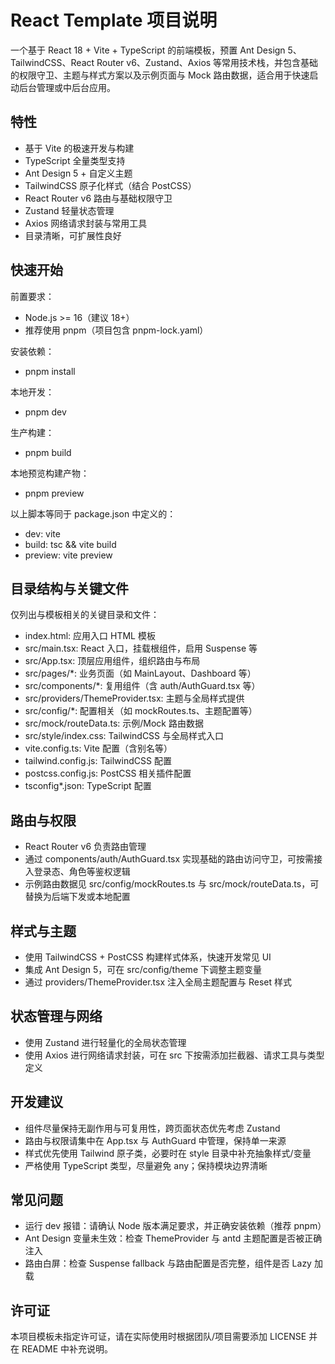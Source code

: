 # React Template 项目说明

一个基于 React 18 + Vite + TypeScript 的前端模板，预置 Ant Design 5、TailwindCSS、React Router v6、Zustand、Axios 等常用技术栈，并包含基础的权限守卫、主题与样式方案以及示例页面与 Mock 路由数据，适合用于快速启动后台管理或中后台应用。

## 特性
- 基于 Vite 的极速开发与构建
- TypeScript 全量类型支持
- Ant Design 5 + 自定义主题
- TailwindCSS 原子化样式（结合 PostCSS）
- React Router v6 路由与基础权限守卫
- Zustand 轻量状态管理
- Axios 网络请求封装与常用工具
- 目录清晰，可扩展性良好

## 快速开始

前置要求：
- Node.js >= 16（建议 18+）
- 推荐使用 pnpm（项目包含 pnpm-lock.yaml）

安装依赖：
- pnpm install

本地开发：
- pnpm dev

生产构建：
- pnpm build

本地预览构建产物：
- pnpm preview

以上脚本等同于 package.json 中定义的：
- dev: vite
- build: tsc && vite build
- preview: vite preview

## 目录结构与关键文件

仅列出与模板相关的关键目录和文件：
- index.html: 应用入口 HTML 模板
- src/main.tsx: React 入口，挂载根组件，启用 Suspense 等
- src/App.tsx: 顶层应用组件，组织路由与布局
- src/pages/*: 业务页面（如 MainLayout、Dashboard 等）
- src/components/*: 复用组件（含 auth/AuthGuard.tsx 等）
- src/providers/ThemeProvider.tsx: 主题与全局样式提供
- src/config/*: 配置相关（如 mockRoutes.ts、主题配置等）
- src/mock/routeData.ts: 示例/Mock 路由数据
- src/style/index.css: TailwindCSS 与全局样式入口
- vite.config.ts: Vite 配置（含别名等）
- tailwind.config.js: TailwindCSS 配置
- postcss.config.js: PostCSS 相关插件配置
- tsconfig*.json: TypeScript 配置

## 路由与权限
- React Router v6 负责路由管理
- 通过 components/auth/AuthGuard.tsx 实现基础的路由访问守卫，可按需接入登录态、角色等鉴权逻辑
- 示例路由数据见 src/config/mockRoutes.ts 与 src/mock/routeData.ts，可替换为后端下发或本地配置

## 样式与主题
- 使用 TailwindCSS + PostCSS 构建样式体系，快速开发常见 UI
- 集成 Ant Design 5，可在 src/config/theme 下调整主题变量
- 通过 providers/ThemeProvider.tsx 注入全局主题配置与 Reset 样式

## 状态管理与网络
- 使用 Zustand 进行轻量化的全局状态管理
- 使用 Axios 进行网络请求封装，可在 src 下按需添加拦截器、请求工具与类型定义

## 开发建议
- 组件尽量保持无副作用与可复用性，跨页面状态优先考虑 Zustand
- 路由与权限请集中在 App.tsx 与 AuthGuard 中管理，保持单一来源
- 样式优先使用 Tailwind 原子类，必要时在 style 目录中补充抽象样式/变量
- 严格使用 TypeScript 类型，尽量避免 any；保持模块边界清晰

## 常见问题
- 运行 dev 报错：请确认 Node 版本满足要求，并正确安装依赖（推荐 pnpm）
- Ant Design 变量未生效：检查 ThemeProvider 与 antd 主题配置是否被正确注入
- 路由白屏：检查 Suspense fallback 与路由配置是否完整，组件是否 Lazy 加载

## 许可证
本项目模板未指定许可证，请在实际使用时根据团队/项目需要添加 LICENSE 并在 README 中补充说明。
